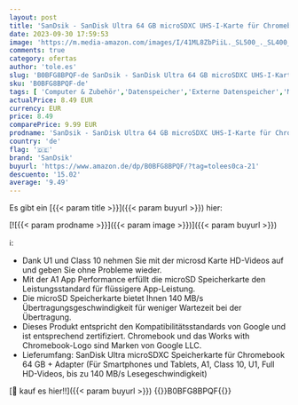 ```yaml
---
layout: post
title: 'SanDsik - SanDisk Ultra 64 GB microSDXC UHS-I-Karte für Chromebook mit SD-Adapter  Für Smartphones und Tablets  A1  Class 10  U1  Full HD-Videos  bis zu 140 MB/s Lesegeschwindigkeit  10 Jahre Garantie'
date: 2023-09-30 17:59:53
image: 'https://m.media-amazon.com/images/I/41ML8ZbPiiL._SL500_._SL400_.jpg'
comments: true
category: ofertas
author: 'tole.es'
slug: 'B0BFG8BPQF-de SanDsik - SanDisk Ultra 64 GB microSDXC UHS-I-Karte für...'
sku: 'B0BFG8BPQF-de'
tags: [ 'Computer & Zubehör','Datenspeicher','Externe Datenspeicher','Micro SD Speicherkarten','Speicherkarten','sandsik','🇩🇪', ]
actualPrice: 8.49 EUR
currency: EUR
price: 8.49
comparePrice: 9.99 EUR
prodname: 'SanDsik - SanDisk Ultra 64 GB microSDXC UHS-I-Karte für Chromebook mit SD-Adapter  Für Smartphones und Tablets  A1  Class 10  U1  Full HD-Videos  bis zu 140 MB/s Lesegeschwindigkeit  10 Jahre Garantie'
country: 'de'
flag: '🇩🇪'
brand: 'SanDsik'
buyurl: 'https://www.amazon.de/dp/B0BFG8BPQF/?tag=tolees0ca-21'
descuento: '15.02'
average: '9.49'
---
```


Es gibt ein [{{< param title >}}]({{< param buyurl >}}) hier:

[![{{< param prodname >}}]({{< param image >}})]({{< param buyurl >}})

ℹ️:

- Dank U1 und Class 10 nehmen Sie mit der microsd Karte HD-Videos auf und geben Sie ohne Probleme wieder.
- Mit der A1 App Performance erfüllt die microSD Speicherkarte den Leistungsstandard für flüssigere App-Leistung.
- Die microSD Speicherkarte bietet Ihnen 140 MB/s Übertragungsgeschwindigkeit für weniger Wartezeit bei der Übertragung.
- Dieses Produkt entspricht den Kompatibilitätsstandards von Google und ist entsprechend zertifiziert. Chromebook und das Works with Chromebook-Logo sind Marken von Google LLC.
- Lieferumfang: SanDisk Ultra microSDXC Speicherkarte für Chromebook 64 GB + Adapter (Für Smartphones und Tablets, A1, Class 10, U1, Full HD-Videos, bis zu 140 MB/s Lesegeschwindigkeit)

[🛒 kauf es hier!!]({{< param buyurl >}})
{{<world>}}B0BFG8BPQF{{</world>}}

